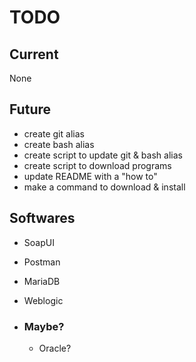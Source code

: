 # TODO

## Current
None

## Future
* create git alias
* create bash alias
* create script to update git & bash alias
* create script to download programs
* update README with a "how to"
* make a command to download & install

## Softwares
* SoapUI
* Postman
* MariaDB
* Weblogic

* ### Maybe?
    * Oracle?
